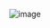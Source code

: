 ![image](https://github.com/RenardFou2/angular-proj/assets/49993347/db6a3dd1-ea65-47d2-a68c-e071f7e9dfe7)
